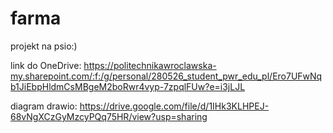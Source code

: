 # farma
projekt na psio:)

link do OneDrive:
https://politechnikawroclawska-my.sharepoint.com/:f:/g/personal/280526_student_pwr_edu_pl/Ero7UFwNqb1JiEbpHldmCsMBgeM2boRwr4vyp-7zpqlFUw?e=i3jLJL

diagram drawio:
https://drive.google.com/file/d/1IHk3KLHPEJ-68vNgXCzGyMzcyPQq75HR/view?usp=sharing
